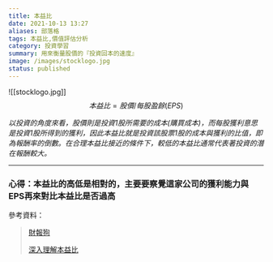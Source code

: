 ```yaml
---
title: 本益比
date: 2021-10-13 13:27
aliases: 部落格 
tags: 本益比,價值評估分析
category: 投資學習
summary: 用來衡量股價的『投資回本的速度』
image: /images/stocklogo.jpg
status: published
---
```

![[stocklogo.jpg]]
$$ 本益比 = 股價 / 每股盈餘(EPS) $$


*以投資的角度來看，股價則是投資1股所需要的成本(購買成本)，而每股獲利意思是投資1股所得到的獲利，因此本益比就是投資該股票1股的成本與獲利的比值，即為報酬率的倒數。在合理本益比接近的條件下，較低的本益比通常代表著投資的潛在報酬較大。*

---

### 心得：本益比的高低是相對的，主要要察覺這家公司的獲利能力與EPS再來對比本益比是否過高



參考資料：

>[財報狗](https://statementdog.com/analysis/2392/pe)
>
>
>[深入理解本益比](https://stockstore-tw.medium.com/%E6%B7%B1%E5%85%A5%E7%90%86%E8%A7%A3%E6%9C%AC%E7%9B%8A%E6%AF%94-13dfdf5922b4)